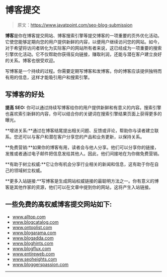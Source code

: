 # 博客提交

> 原文：<https://www.javatpoint.com/seo-blog-submission>

**博客**是你在博客提交网站、博客搜索引擎等提交博客的一项重要的页外优化活动。它使您能够定期向您的用户提供新鲜的内容，以便用户继续访问您的网站。如今，对于希望将访问者转化为实际客户的网站所有者来说，这已经成为一项重要的搜索引擎优化活动。它不仅帮助你获得反向链接，赚取利润，还能与潜在客户建立良好的关系。博客也很受欢迎。

写博客是一个持续的过程。你需要定期写博客和发博客。你的博客应该提供独特而有用的信息，这样才能吸引用户和搜索引擎。

## 写博客的好处

**提高 SEO:** 你可以通过持续写博客给你的用户提供新鲜和有意义的内容。搜索引擎也喜欢索引新鲜的内容，你可以结合你的关键词在搜索引擎结果页面上获得更多的曝光。

**增进关系:**通过在博客结尾提出相关问题、反馈或评论，帮助你与读者建立联系。您还可以与客户和潜在客户分享您的产品和业务更新，以保持关系。

**免费营销:**如果你的博客有用，读者会与他人分享。他们可以分享你的链接，发推或者通过电子邮件把信息发给其他人。因此，他们间接地在为你做免费营销。

**有助于树立权威:**它让你有机会分享行业相关的新闻和信息，这有助于你在自己的领域树立权威。

**更多入站链接:**写博客是生成网站权威链接的最聪明方法之一。你有意义的博客是其他作家的资源，他们可以在文章中提到你的网站，这将产生入站链接。

## 一些免费的高权威博客提交网站如下:

*   www.alltop.com
*   www.blogcatalog.com
*   www.ontoplist.com
*   www.blogarama.com
*   www.blogadda.com
*   www.bloghints.com
*   www.blogflux.com
*   www.entireweb.com
*   www.seoheights.com
*   www.bloggerspassion.com

* * *